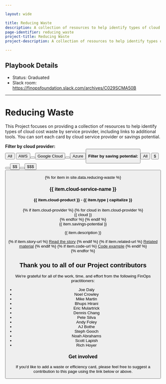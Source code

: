 ```yaml
---

layout: wide

title: Reducing Waste
description: A collection of resources to help identify types of cloud cost waste by service provider, including links to additional tools.
page-identifier: reducing_waste
project-title: Reducing Waste
project-description: A collection of resources to help identify types of cloud cost waste by service provider, including links to additional tools.

---
```


## Playbook Details
* Status: Graduated
* Slack room: https://finopsfoundation.slack.com/archives/C029SCMA50B

---

# Reducing Waste

This Project focuses on providing a collection of resources to help identify types of cloud cost waste by service provider, including links to additional tools. You can sort each card by cloud service provider or savings potential.

**Filter by cloud provider:**
<br>
<button type="button" class="bg-green-500 rounded-lg text-sm font-semibold text-white tracking-wider uppercase inline-block mr-2 px-2 py-px" data-filter="all">All</button>
<button type="button" class="bg-green-500 rounded-lg text-sm font-semibold text-white tracking-wider uppercase inline-block mr-2 px-2 py-px" data-filter=".aws">AWS<button>
<button type="button" class="bg-green-500 rounded-lg text-sm font-semibold text-white tracking-wider uppercase inline-block mr-2 px-2 py-px" data-filter=".gcp">Google Cloud<button>
<button type="button" class="bg-green-500 rounded-lg text-sm font-semibold text-white tracking-wider uppercase inline-block px-2 py-px" data-filter=".azure">Azure<button>

**Filter by saving potential:**
<br>
<button type="button" class="bg-green-500 rounded-lg text-sm font-semibold text-white tracking-wider uppercase inline-block mr-2 px-2 py-px" data-filter="all">All</button>
<button type="button" class="bg-green-500 rounded-lg text-sm font-semibold text-white tracking-wider uppercase inline-block mr-2 px-2 py-px" data-filter=".saving-1">&#36;<button>
<button type="button" class="bg-green-500 rounded-lg text-sm font-semibold text-white tracking-wider uppercase inline-block mr-2 px-2 py-px" data-filter=".saving-2">&#36;&#36;<button>
<button type="button" class="bg-green-500 rounded-lg text-sm font-semibold text-white tracking-wider uppercase inline-block px-2 py-px" data-filter=".saving-3">&#36;&#36;&#36;<button>



<div class="flex flex-col md:flex-row flex-wrap items-stretch js-waste" id="js-waste">
{% for item in site.data.reducing-waste %}
  <div class="md:w-1/2 p-3 flex items-stretch mix {% if item.cloud-provider %}{% for cloud in item.cloud-provider %}{{ cloud | downcase }} {% endfor %}{% endif %} {% if item.savings-potential == '$' %}saving-1 {% elsif item.savings-potential == '$$' %} saving-2 {% elsif item.savings-potential == '$$$' %} saving-3 {% endif %}">
    <div class="w-full bg-gray-100 rounded-lg px-6 py-8 border-solid border-gray-100 border hover:border-green-500 transition-colors duration-200 shadow-sm cursor-pointer">
      <h3 class="text-xl font-bold text-gray-700 mb-2 mt-0 leading-6">{{ item.cloud-service-name }}</h3>
      <h4 class="my-4 mt-0 text-base font-normal text-gray-700 tracking-tight">{{ item.cloud-product }} - {{ item.type | capitalize }}</h4>
      <div class="my-2">
        {% if item.cloud-provider %} 
          {% for cloud in item.cloud-provider %}
            <div class="bg-gray-200 rounded-lg text-sm font-semibold text-gray-700 tracking-wider uppercase inline-block px-2 py-px">{{ cloud }}</div>
          {% endfor %}
        {% endif %}
        <div class="bg-gray-200 rounded-lg text-sm font-semibold text-gray-700 tracking-wider uppercase inline-block px-2 py-px">{{ item.savings-potential }}</div>
      </div>
      <p>{{ item.description }}</p>
      {% if item.story-url %}
        <a class="py-1 px-2 shadow-sm text-sm rounded-md text-white bg-green-500 hover:bg-green-600 transition-colors duration-200 mb-1 inline-block" href="{{ item.story-url }}">Read the story</a>
      {% endif %}
      {% if item.related-url %}
        <a class="py-1 px-2 shadow-sm text-sm rounded-md text-white bg-green-500 hover:bg-green-600 transition-colors duration-200 mb-1 inline-block" href="{{ item.related-url }}">Related material</a>
      {% endif %}
      {% if item.code-url %}
        <a class="py-1 px-2 shadow-sm text-sm rounded-md text-white bg-green-500 hover:bg-green-600 transition-colors duration-200 mb-1 inline-block" href="{{ item.code-url }}">Code example</a>
      {% endif %}
    </div>
  </div>
{% endfor %}
</div>


## Thank you to all of our Project contributors
We're grateful for all of the work, time, and effort from the following FinOps practitioners:

* Joe Daly
* Noel Crowley
* Mike Martin
* Bhups Hirani
* Eric Mulartrick
* Dennis Chang
* Pete Silva
* Andy Foley
* AJ Bothe
* Steph Gooch
* Noah Abrahams
* Scott Lapish
* Rich Hoyer

### Get involved

If you'd like to add a waste or efficiency card, please feel free to suggest a contribution to this page using the link below or above.